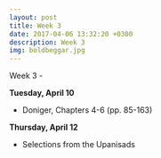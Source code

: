 ```yaml
---
layout: post
title: Week 3
date: 2017-04-06 13:32:20 +0300
description: Week 3
img: boldbeggar.jpg
---
```

Week 3 - 



**Tuesday, April 10**
- Doniger, Chapters 4-6 (pp. 85-163)

**Thursday, April 12**
- Selections from the Upanisads